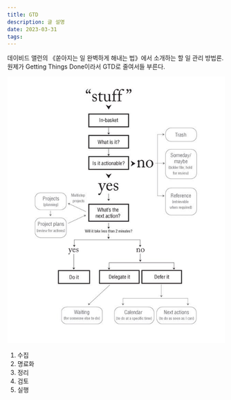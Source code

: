 ```yaml
---
title: GTD
description: 글 설명
date: 2023-03-31
tags:
---
```


데이비드 앨런의 《쏟아지는 일 완벽하게 해내는 법》에서 소개하는 할 일 관리 방법론. 원제가 Getting Things Done이라서 GTD로 줄여서들 부른다.

![](../assets/gtd-workflow-diagram.jpg)

1. 수집
2. 명료화
3. 정리
4. 검토
5. 실행